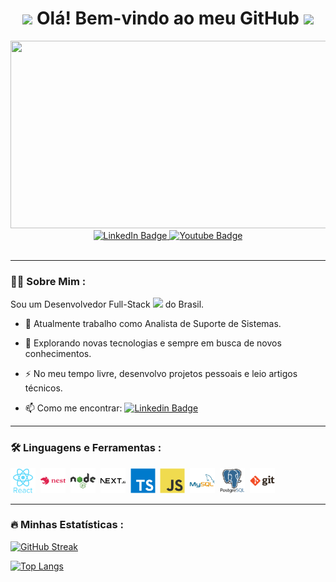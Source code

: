 <h1 align="center">
  <img src="https://media.giphy.com/media/hvRJCLFzcasrR4ia7z/giphy.gif" width="30px"/> 
  Olá! Bem-vindo ao meu GitHub 
  <img src="https://media.giphy.com/media/hvRJCLFzcasrR4ia7z/giphy.gif" width="30px"/>
</h1>

<div align="center">
  <img src="https://media.giphy.com/media/dWesBcTLavkZuG35MI/giphy.gif" width="600" height="300"/>
</div>

<div id="badges" align="center">
  <a href="https://www.linkedin.com/in/ogabrielfelipe/">
    <img src="https://img.shields.io/badge/LinkedIn-blue?style=for-the-badge&logo=linkedin&logoColor=white" alt="LinkedIn Badge"/>
  </a>
  <a href="https://portfolio-ogabrielfelipe.netlify.app/">
    <img src="https://img.shields.io/website?url=https://portfolio-ogabrielfelipe.netlify.app&style=for-the-badge&logo=youtube&logoColor=white" alt="Youtube Badge"/>
  </a>
</div>

<div align="center">
  <img src="https://komarev.com/ghpvc/?username=ogabrielfelipe&style=flat-square&color=blue" alt=""/>
</div>

---

### :technologist: Sobre Mim :

Sou um Desenvolvedor Full-Stack <img src="https://media.giphy.com/media/WUlplcMpOCEmTGBtBW/giphy.gif" width="30"> do Brasil.

- :telescope: Atualmente trabalho como Analista de Suporte de Sistemas.

- :seedling: Explorando novas tecnologias e sempre em busca de novos conhecimentos.

- :zap: No meu tempo livre, desenvolvo projetos pessoais e leio artigos técnicos.

- :mailbox: Como me encontrar: [![Linkedin Badge](https://img.shields.io/badge/-seu_nome-blue?style=flat&logo=Linkedin&logoColor=white)](https://www.linkedin.com/in/ogabrielfelipe/)

---

### :hammer_and_wrench: Linguagens e Ferramentas :

<div>
  <img src="https://github.com/devicons/devicon/blob/master/icons/react/react-original-wordmark.svg" title="React" alt="React" width="40" height="40"/>&nbsp;
  <img src="https://github.com/devicons/devicon/blob/master/icons/nestjs/nestjs-original-wordmark.svg" title="Nest" alt="Nest" width="40" height="40"/>&nbsp;
  <img src="https://github.com/devicons/devicon/blob/master/icons/nodejs/nodejs-original-wordmark.svg" title="NodeJS" alt="NodeJS" width="40" height="40"/>&nbsp;
  <img src="https://github.com/devicons/devicon/blob/master/icons/nextjs/nextjs-original-wordmark.svg" title="Next" alt="Next" width="40" height="40"/>&nbsp;
  <img src="https://github.com/devicons/devicon/blob/master/icons/typescript/typescript-original.svg" title="TypeScript" alt="TypeScript" width="40" height="40"/>&nbsp;
  <img src="https://github.com/devicons/devicon/blob/master/icons/javascript/javascript-original.svg" title="JavaScript" alt="JavaScript" width="40" height="40"/>&nbsp;
  <img src="https://github.com/devicons/devicon/blob/master/icons/mysql/mysql-original-wordmark.svg" title="MySQL"  alt="MySQL" width="40" height="40"/>&nbsp;
  <img src="https://github.com/devicons/devicon/blob/master/icons/postgresql/postgresql-original-wordmark.svg" title="PostgreSQL"  alt="PostgreSQL" width="40" height="40"/>&nbsp;
  <img src="https://github.com/devicons/devicon/blob/master/icons/git/git-original-wordmark.svg" title="Git" alt="Git" width="40" height="40"/>
</div>

---

### :fire: Minhas Estatísticas :

[![GitHub Streak](http://github-readme-streak-stats.herokuapp.com?user=ogabrielfelipe&theme=dark&background=000000)](https://git.io/streak-stats)

[![Top Langs](https://github-readme-stats.vercel.app/api/top-langs/?username=ogabrielfelipe&theme=dark&&background=000000&hide_border=false&include_all_commits=true&count_private=true&layout=compact)](https://github.com/anuraghazra/github-readme-stats)



